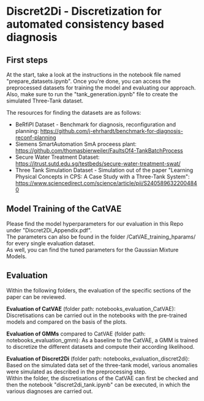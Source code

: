 # Discret2Di - Discretization for automated consistency based diagnosis

## First steps 
At the start, take a look at the instructions in the notebook file named "prepare_datasets.ipynb". 
Once you're done, you can access the preprocessed datasets for training the model and evaluating our approach. 
Also, make sure to run the "tank_generation.ipynb" file to create the simulated Three-Tank dataset.

The resources for finding the datasets are as follows: 
* BeRfiPl Dataset - Benchmark for diagnosis, reconfiguration and planning: https://github.com/j-ehrhardt/benchmark-for-diagnosis-reconf-planning
* Siemens SmartAutomation SmA proceess plant: https://github.com/thomasbierweiler/FaultsOf4-TankBatchProcess
* Secure Water Treatment Dataset: https://itrust.sutd.edu.sg/testbeds/secure-water-treatment-swat/
* Three Tank Simulation Dataset - Simulation out of the paper "Learning Physical Concepts in CPS: A Case Study with a Three-Tank System": https://www.sciencedirect.com/science/article/pii/S2405896322004840



## Model Training of the CatVAE
Please find the model hyperparameters for our evaluation in this Repo under "Discret2Di_Appendix.pdf". <br>
The parameters can also be found in the folder /CatVAE_training_hparams/ for every single evaluation dataset. <br>
As well, you can find the tuned parameters for the Gaussian Mixture Models. 


## Evaluation 
Within the following folders, the evaluation of the specific sections of the paper can be reviewed. <br> 

**Evaluation of CatVAE** (folder path: notebooks_evaluation_CatVAE): Discretisations can be carried out in the notebooks with the pre-trained models and compared on the basis of the plots.

**Evaluation of GMMs** compared to CatVAE (folder path: notebooks_evaluation_gmm): As a baseline to the CatVAE, a GMM is trained to discretize the different datasets and compute their according likelihood. 

**Evaluation of Discret2Di** (folder path: notebooks_evaluation_discret2di): Based on the simulated data set of the three-tank model, various anomalies were simulated as described in the preprocessing step. <br>
Within the folder, the discretisations of the CatVAE can first be checked and then the notebook "discret2di_tank.ipynb" can be executed, in which the various diagnoses are carried out.
